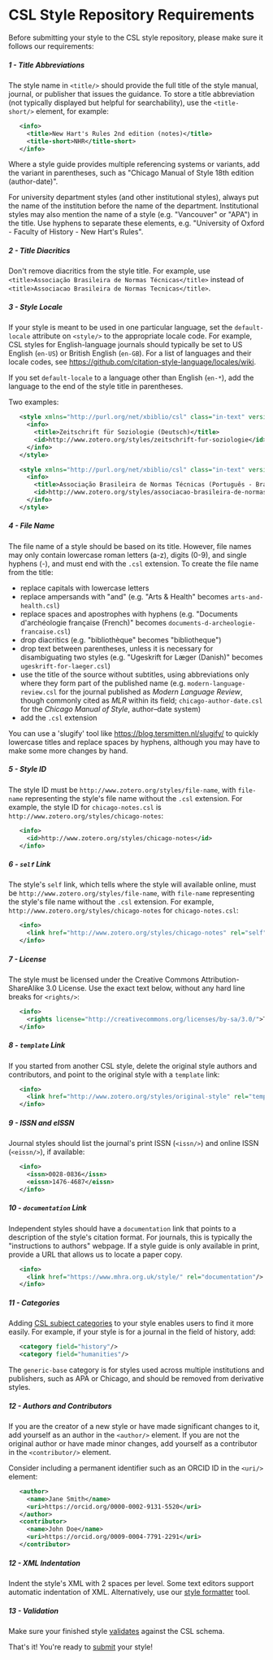 # CSL Style Repository Requirements

Before submitting your style to the CSL style repository, please make sure it follows our requirements:

##### 1 - Title Abbreviations

The style name in `<title/>` should provide the full title of the style manual, journal, or publisher that issues the guidance.
To store a title abbreviation (not typically displayed but helpful for searchability), use the `<title-short/>` element, for example:

```xml
   <info>
     <title>New Hart's Rules 2nd edition (notes)</title>
     <title-short>NHR</title-short>
   </info>
```

Where a style guide provides multiple referencing systems or variants, add the variant in parentheses, such as "Chicago Manual of Style 18th edition (author-date)".

For university department styles (and other institutional styles), always put the name of the institution before the name of the department.
Institutional styles may also mention the name of a style (e.g. "Vancouver" or "APA") in the title.
Use hyphens to separate these elements, e.g. "University of Oxford - Faculty of History - New Hart's Rules".

##### 2 - Title Diacritics

Don't remove diacritics from the style title.
For example, use `<title>Associação Brasileira de Normas Técnicas</title>` instead of `<title>Associacao Brasileira de Normas Tecnicas</title>`.

##### 3 - Style Locale

If your style is meant to be used in one particular language, set the `default-locale` attribute on `<style/>` to the appropriate locale code.
For example, CSL styles for English-language journals should typically be set to US English (`en-US`) or British English (`en-GB`).
For a list of languages and their locale codes, see https://github.com/citation-style-language/locales/wiki.

If you set `default-locale` to a language other than English (`en-*`), add the language to the end of the style title in parentheses.

Two examples:

```xml
   <style xmlns="http://purl.org/net/xbiblio/csl" class="in-text" version="1.0" default-locale="de-DE">
     <info>
       <title>Zeitschrift für Soziologie (Deutsch)</title>
       <id>http://www.zotero.org/styles/zeitschrift-fur-soziologie</id>
     </info>
   </style>
```

```xml
   <style xmlns="http://purl.org/net/xbiblio/csl" class="in-text" version="1.0" default-locale="pt-BR">
     <info>
       <title>Associação Brasileira de Normas Técnicas (Português - Brasil)</title>
       <id>http://www.zotero.org/styles/associacao-brasileira-de-normas-tecnicas</id>
     </info>
   </style>
```

##### 4 - File Name

The file name of a style should be based on its title.
However, file names may only contain lowercase roman letters (a-z), digits (0-9), and single hyphens (-), and must end with the `.csl` extension.
To create the file name from the title:

  * replace capitals with lowercase letters
  * replace ampersands with "and" (e.g. "Arts & Health" becomes `arts-and-health.csl`)
  * replace spaces and apostrophes with hyphens (e.g. "Documents d'archéologie française (French)" becomes `documents-d-archeologie-francaise.csl`)
  * drop diacritics (e.g. "bibliothèque" becomes "bibliotheque")
  * drop text between parentheses, unless it is necessary for disambiguating two styles (e.g. "Ugeskrift for Læger (Danish)" becomes `ugeskrift-for-laeger.csl`)
  * use the title of the source without subtitles, using abbreviations only where they form part of the published name (e.g. `modern-language-review.csl` for the journal published as *Modern Language Review*, though commonly cited as *MLR* within its field; `chicago-author-date.csl` for the *Chicago Manual of Style*, author–date system)
  * add the `.csl` extension

You can use a 'slugify' tool like https://blog.tersmitten.nl/slugify/ to quickly lowercase titles and replace spaces by hyphens, although you may have to make some more changes by hand.

##### 5 - Style ID

The style ID must be `http://www.zotero.org/styles/file-name`, with `file-name` representing the style's file name without the `.csl` extension.
For example, the style ID for `chicago-notes.csl` is `http://www.zotero.org/styles/chicago-notes`:

```xml
   <info>
     <id>http://www.zotero.org/styles/chicago-notes</id>
   </info>
```

##### 6 - `self` Link

The style's `self` link, which tells where the style will available online, must be `http://www.zotero.org/styles/file-name`, with `file-name` representing the style's file name without the `.csl` extension.
For example, `http://www.zotero.org/styles/chicago-notes` for `chicago-notes.csl`:

```xml
   <info>
     <link href="http://www.zotero.org/styles/chicago-notes" rel="self"/>
   </info>
```

##### 7 - License

The style must be licensed under the Creative Commons Attribution-ShareAlike 3.0 License.
Use the exact text below, without any hard line breaks for `<rights/>`:

```xml
   <info>
     <rights license="http://creativecommons.org/licenses/by-sa/3.0/">This work is licensed under a Creative Commons Attribution-ShareAlike 3.0 License</rights>
   </info>
```

##### 8 - `template` Link

If you started from another CSL style, delete the original style authors and contributors, and point to the original style with a `template` link:

```xml
   <info>
     <link href="http://www.zotero.org/styles/original-style" rel="template"/>
   </info>
```

##### 9 - ISSN and eISSN

Journal styles should list the journal's print ISSN (``<issn/>``) and online ISSN (``<eissn/>``), if available:

```xml
   <info>
     <issn>0028-0836</issn>
     <eissn>1476-4687</eissn>
   </info>
```

##### 10 - `documentation` Link

Independent styles should have a `documentation` link that points to a description of the style's citation format.
For journals, this is typically the "instructions to authors" webpage.
If a style guide is only available in print, provide a URL that allows us to locate a paper copy.

```xml
   <info>
     <link href="https://www.mhra.org.uk/style/" rel="documentation"/>
   </info>
```

##### 11 - Categories

Adding [CSL subject categories](https://docs.citationstyles.org/en/stable/specification.html#appendix-i-categories) to your style enables users to find it more easily.
For example, if your style is for a journal in the field of history, add:

```xml
   <category field="history"/>
   <category field="humanities"/>
```

The `generic-base` category is for styles used across multiple institutions and publishers, such as APA or Chicago, and should be removed from derivative styles.

##### 12 - Authors and Contributors

If you are the creator of a new style or have made significant changes to it, add yourself as an author in the `<author/>` element.
If you are not the original author or have made minor changes, add yourself as a contributor in the `<contributor/>` element.

Consider including a permanent identifier such as an ORCID ID in the `<uri/>` element:

```xml
   <author>
     <name>Jane Smith</name>
     <uri>https://orcid.org/0000-0002-9131-5520</uri>
   </author>
   <contributor>
     <name>John Doe</name>
     <uri>https://orcid.org/0009-0004-7791-2291</uri>
   </contributor>
```

##### 12 - XML Indentation

Indent the style's XML with 2 spaces per level.
Some text editors support automatic indentation of XML.
Alternatively, use our [style formatter](http://formatter.citationstyles.org/) tool.

##### 13 - Validation

Make sure your finished style [validates](https://github.com/citation-style-language/styles/blob/master/STYLE_DEVELOPMENT.md#validation) against the CSL schema.

That's it! You're ready to [submit](https://github.com/citation-style-language/styles/blob/master/CONTRIBUTING.md) your style!

